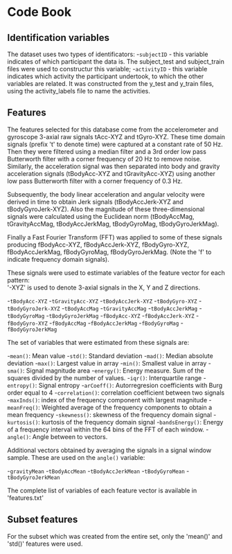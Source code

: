 # Code Book 
## Identification variables 
The dataset uses two types of identificators: 
-`subjectID` - this variable indicates of which participant the data is. The subject_test and subject_train files were used to constructur this variable; 
-`activityID` - this variable indicates which activity the participant undertook, to which the other variables are related. It was constructed from the y_test and y_train files, using the activity_labels file to name the activities. 
## Features 
The features selected for this database come from the accelerometer and gyroscope 3-axial raw signals tAcc-XYZ and tGyro-XYZ. These time domain signals (prefix 't' to denote time) were captured at a constant rate of 50 Hz. Then they were filtered using a median filter and a 3rd order low pass Butterworth filter with a corner frequency of 20 Hz to remove noise. Similarly, the acceleration signal was then separated into body and gravity acceleration signals (tBodyAcc-XYZ and tGravityAcc-XYZ) using another low pass Butterworth filter with a corner frequency of 0.3 Hz. 

Subsequently, the body linear acceleration and angular velocity were derived in time to obtain Jerk signals (tBodyAccJerk-XYZ and tBodyGyroJerk-XYZ). Also the magnitude of these three-dimensional signals were calculated using the Euclidean norm (tBodyAccMag, tGravityAccMag, tBodyAccJerkMag, tBodyGyroMag, tBodyGyroJerkMag). 

Finally a Fast Fourier Transform (FFT) was applied to some of these signals producing fBodyAcc-XYZ, fBodyAccJerk-XYZ, fBodyGyro-XYZ, fBodyAccJerkMag, fBodyGyroMag, fBodyGyroJerkMag. (Note the 'f' to indicate frequency domain signals). 

These signals were used to estimate variables of the feature vector for each pattern:  
'-XYZ' is used to denote 3-axial signals in the X, Y and Z directions.

-`tBodyAcc-XYZ`
-`tGravityAcc-XYZ`
-`tBodyAccJerk-XYZ`
-`tBodyGyro-XYZ` 
-`tBodyGyroJerk-XYZ`
-`tBodyAccMag`
-`tGravityAccMag`
-`tBodyAccJerkMag`
-`tBodyGyroMag`
-`tBodyGyroJerkMag`
-`fBodyAcc-XYZ`
-`fBodyAccJerk-XYZ`
-`fBodyGyro-XYZ`
-`fBodyAccMag`
-`fBodyAccJerkMag`
-`fBodyGyroMag`
-`fBodyGyroJerkMag`

The set of variables that were estimated from these signals are: 

-`mean()`: Mean value
-`std()`: Standard deviation
-`mad()`: Median absolute deviation 
-`max()`: Largest value in array
-`min()`: Smallest value in array
-`sma()`: Signal magnitude area
-`energy()`: Energy measure. Sum of the squares divided by the number of values. 
-`iqr()`: Interquartile range 
-`entropy()`: Signal entropy
-`arCoeff()`: Autorregresion coefficients with Burg order equal to 4
-`correlation()`: correlation coefficient between two signals
-`maxInds()`: index of the frequency component with largest magnitude
-`meanFreq()`: Weighted average of the frequency components to obtain a mean frequency
-`skewness()`: skewness of the frequency domain signal 
-`kurtosis()`: kurtosis of the frequency domain signal 
-`bandsEnergy()`: Energy of a frequency interval within the 64 bins of the FFT of each window.
-`angle()`: Angle between to vectors.

Additional vectors obtained by averaging the signals in a signal window sample. These are used on the `angle()` variable:

-`gravityMean`
-`tBodyAccMean`
-`tBodyAccJerkMean`
-`tBodyGyroMean`
-`tBodyGyroJerkMean`

The complete list of variables of each feature vector is available in 'features.txt' 
## Subset features
For the subset which was created from the entire set, only the 'mean()' and 'std()' features were used. 